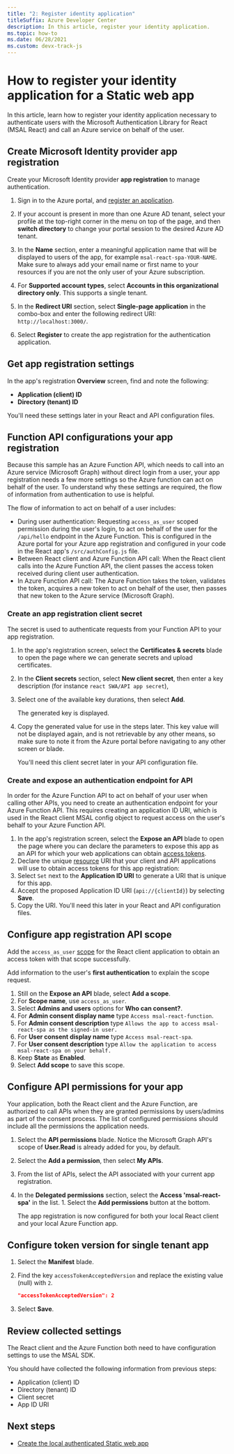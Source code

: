 ```yaml
---
title: "2: Register identity application"
titleSuffix: Azure Developer Center
description: In this article, register your identity application.
ms.topic: how-to
ms.date: 06/28/2021
ms.custom: devx-track-js
---
```


# How to register your identity application for a Static web app

In this article, learn how to register your identity application necessary to authenticate users with the Microsoft Authentication Library for React (MSAL React) and call an Azure service on behalf of the user. 

## Create Microsoft Identity provider app registration

Create your Microsoft Identity provider **app registration** to manage authentication. 

1. Sign in to the Azure portal, and [register an application](https://ms.portal.azure.com/#blade/Microsoft_AAD_IAM/ActiveDirectoryMenuBlade/RegisteredApps).
1. If your account is present in more than one Azure AD tenant, select your profile at the top-right corner in the menu on top of the page, and then **switch directory** to change your portal session to the desired Azure AD tenant.
1. In the **Name** section, enter a meaningful application name that will be displayed to users of the app, for example `msal-react-spa-YOUR-NAME`. 
   Make sure to always add your email name or first name to your resources if you are not the only user of your Azure subscription. 
2. For **Supported account types**, select **Accounts in this organizational directory only**. This supports a single tenant. 
3. In the **Redirect URI** section, select **Single-page application** in the combo-box and enter the following redirect URI: `http://localhost:3000/`.

4. Select **Register** to create the app registration for the authentication application.

## Get app registration settings

In the app's registration **Overview** screen, find and note the following:

* **Application (client) ID**
* **Directory (tenant) ID**

You'll need these settings later in your React and API configuration files. 

## Function API configurations your app registration 

Because this sample has an Azure Function API, which needs to call into an Azure service (Microsoft Graph) without direct login from a user, your app registration needs a few more settings so the Azure function can act on behalf of the user. To understand why these settings are required, the flow of information from authentication to use is helpful. 

The flow of information to act on behalf of a user includes:

* During user authentication: Requesting `access_as_user` scoped permission during the user's login, to act on behalf of the user for the `/api/hello` endpoint in the Azure Function. This is configured in the Azure portal for your Azure app registration and configured in your code in the React app's `/src/authConfig.js` file.
* Between React client and Azure Function API call: When the React client calls into the Azure Function API, the client passes the access token received during client user authentication. 
* In Azure Function API call: The Azure Function takes the token, validates the token, acquires a new token to act on behalf of the user, then passes that new token to the Azure service (Microsoft Graph).

### Create an app registration client secret

The secret is used to authenticate requests from your Function API to your app registration.

1. In the app's registration screen, select the **Certificates & secrets** blade to open the page where we can generate secrets and upload certificates.
1. In the **Client secrets** section, select **New client secret**, then enter a key description (for instance `react SWA/API app secret`),
1. Select one of the available key durations, then select **Add**.

    The generated key is displayed. 

1. Copy the generated value for use in the steps later. This key value will not be displayed again, and is not retrievable by any other means, so make sure to note it from the Azure portal before navigating to any other screen or blade.

    You'll need this client secret later in your API configuration file. 

### Create and expose an authentication endpoint for API

In order for the Azure Function API to act on behalf of your user when calling other APIs, you need to create an authentication endpoint for your Azure Function API. This requires creating an application ID URI, which is used in the React client MSAL config object to request access on the user's behalf to your Azure Function API.

1. In the app's registration screen, select the **Expose an API** blade to open the page where you can declare the parameters to expose this app as an API for which your web applications can obtain [access tokens](/azure/active-directory/develop/access-tokens).
1. Declare the unique [resource](/azure/active-directory/develop/v2-oauth2-auth-code-flow) URI that your client and API applications will use to obtain access tokens for this app registration: 
1. Select `Set` next to the **Application ID URI** to generate a URI that is unique for this app.
1. Accept the proposed Application ID URI (`api://{clientId}`) by selecting **Save**.
1. Copy the URI. You'll need this later in your React and API configuration files. 

## Configure app registration API scope

Add the `access_as_user` [scope](/azure/active-directory/develop/v2-oauth2-auth-code-flow#request-an-authorization-code) for the React client application to obtain an access token with that scope successfully. 

Add information to the user's **first authentication** to explain the scope request.

1. Still on the **Expose an API** blade, select **Add a scope**. 
1. For **Scope name**, use `access_as_user`.
1. Select **Admins and users** options for **Who can consent?**.
1. For **Admin consent display name** type `Access msal-react-function`.
1. For **Admin consent description** type `Allows the app to access msal-react-spa as the signed-in user.`
1. For **User consent display name** type `Access msal-react-spa`.
1. For **User consent description** type `Allow the application to access msal-react-spa on your behalf.`
1. Keep **State** as **Enabled**.
1. Select **Add scope** to save this scope.

## Configure API permissions for your app

Your application, both the React client and the Azure Function, are authorized to call APIs when they are granted permissions by users/admins as part of the consent process. The list of configured permissions should include all the permissions the application needs.

1. Select the **API permissions** blade. Notice the Microsoft Graph API's scope of **User.Read** is already added for you, by default. 
1. Select the **Add a permission**, then select **My APIs**.
1. From the list of APIs, select the API associated with your current app registration.
1. In the **Delegated permissions** section, select the **Access 'msal-react-spa'** in the list. 1. Select the **Add permissions** button at the bottom.

    The app registration is now configured for both your local React client and your local Azure Function app.

## Configure token version for single tenant app

1. Select the **Manifest** blade.
1. Find the key `accessTokenAcceptedVersion` and replace the existing value (null) with `2`.

    ```json
    "accessTokenAcceptedVersion": 2
    ```
1. Select **Save**.

## Review collected settings

The React client and the Azure Function both need to have configuration settings to use the MSAL SDK. 

You should have collected the following information from previous steps:

* Application (client) ID
* Directory (tenant) ID
* Client secret
* App ID URI

## Next steps

* [Create the local authenticated Static web app](configure-source-code-for-msal.md)